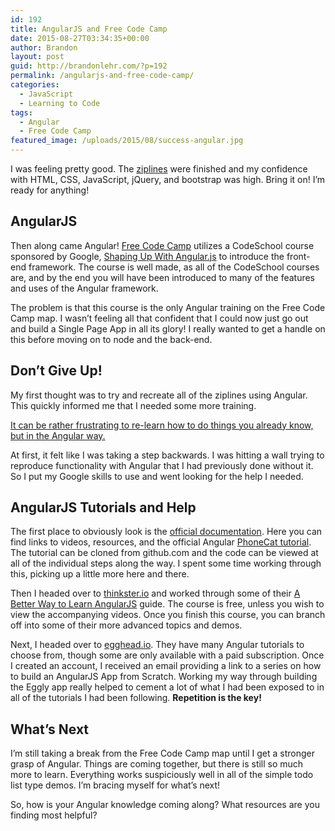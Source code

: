 ```yaml
---
id: 192
title: AngularJS and Free Code Camp
date: 2015-08-27T03:34:35+00:00
author: Brandon
layout: post
guid: http://brandonlehr.com/?p=192
permalink: /angularjs-and-free-code-camp/
categories:
  - JavaScript
  - Learning to Code
tags:
  - Angular
  - Free Code Camp
featured_image: /uploads/2015/08/success-angular.jpg
---
```

I was feeling pretty good. The [ziplines](http://brandonlehr.com/free-code-camp-progress-update/) were finished and my confidence with HTML, CSS, JavaScript, jQuery, and bootstrap was high. Bring it on! I&#8217;m ready for anything!

## AngularJS

Then along came Angular! [Free Code Camp](http://freecodecamp.com/) utilizes a CodeSchool course sponsored by Google, <a href="https://www.codeschool.com/courses/shaping-up-with-angular-js" target="_blank">Shaping Up With Angular.js</a> to introduce the front-end framework. The course is well made, as all of the CodeSchool courses are, and by the end you will have been introduced to many of the features and uses of the Angular framework.

The problem is that this course is the only Angular training on the Free Code Camp map. I wasn&#8217;t feeling all that confident that I could now just go out and build a Single Page App in all its glory! I really wanted to get a handle on this before moving on to node and the back-end.<!--more-->

## Don&#8217;t Give Up!

My first thought was to try and recreate all of the ziplines using Angular. This quickly informed me that I needed some more training.


<a class="TT_tweet_link" href="http://twitter.com/intent/tweet?text=It%20can%20be%20rather%20frustrating%20to%20re-learn%20how%20to%20do%20things%20you%20already%20know%2C%20but%20in%20the%20Angular%20way.%20http%3A%2F%2Fwp.me%2Fp7bAxC-36" target="_blank">It can be rather frustrating to re-learn how to do things you already know, but in the Angular way.</a>

 At first, it felt like I was taking a step backwards. I was hitting a wall trying to reproduce functionality with Angular that I had previously done without it. So I put my Google skills to use and went looking for the help I needed.

## AngularJS Tutorials and Help

The first place to obviously look is the [official documentation](https://angularjs.org/). Here you can find links to videos, resources, and the official Angular [PhoneCat tutorial](https://docs.angularjs.org/tutorial). The tutorial can be cloned from github.com and the code can be viewed at all of the individual steps along the way. I spent some time working through this, picking up a little more here and there.

Then I headed over to [thinkster.io](https://thinkster.io) and worked through some of their [A Better Way to Learn AngularJS](https://thinkster.io/a-better-way-to-learn-angularjs/) guide. The course is free, unless you wish to view the accompanying videos. Once you finish this course, you can branch off into some of their more advanced topics and demos.

Next, I headed over to [egghead.io](https://egghead.io/). They have many Angular tutorials to choose from, though some are only available with a paid subscription. Once I created an account, I received an email providing a link to a series on how to build an AngularJS App from Scratch. Working my way through building the Eggly app really helped to cement a lot of what I had been exposed to in all of the tutorials I had been following. **Repetition is the key!**

## What&#8217;s Next

I&#8217;m still taking a break from the Free Code Camp map until I get a stronger grasp of Angular. Things are coming together, but there is still so much more to learn. Everything works suspiciously well in all of the simple todo list type demos. I&#8217;m bracing myself for what&#8217;s next!

So, how is your Angular knowledge coming along? What resources are you finding most helpful?